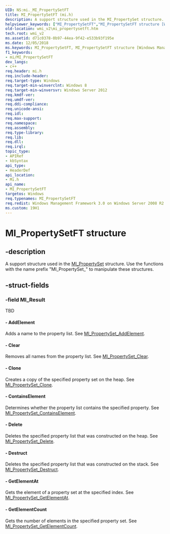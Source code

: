 ```yaml
---
UID: NS:mi._MI_PropertySetFT
title: MI_PropertySetFT (mi.h)
description: A support structure used in the MI_PropertySet structure. Use the functions with the name prefix &#0034;MI_PropertySet_&#0034; to manipulate these structures.helpviewer_keywords: ["MI_PropertySetFT","MI_PropertySetFT structure [Windows Management Infrastructure (MI)]","mi/MI_PropertySetFT","wmi_v2.mi_propertysetft"]
old-location: wmi_v2\mi_propertysetft.htm
tech.root: wmi_v2
ms.assetid: d71c0378-0b97-44ea-9f42-e533b93f195e
ms.date: 12/05/2018
ms.keywords: MI_PropertySetFT, MI_PropertySetFT structure [Windows Management Infrastructure (MI)], mi/MI_PropertySetFT, wmi_v2.mi_propertysetft
f1_keywords:
- mi/MI_PropertySetFT
dev_langs:
- c++
req.header: mi.h
req.include-header: 
req.target-type: Windows
req.target-min-winverclnt: Windows 8
req.target-min-winversvr: Windows Server 2012
req.kmdf-ver: 
req.umdf-ver: 
req.ddi-compliance: 
req.unicode-ansi: 
req.idl: 
req.max-support: 
req.namespace: 
req.assembly: 
req.type-library: 
req.lib: 
req.dll: 
req.irql: 
topic_type:
- APIRef
- kbSyntax
api_type:
- HeaderDef
api_location:
- Mi.h
api_name:
- MI_PropertySetFT
targetos: Windows
req.typenames: MI_PropertySetFT
req.redist: Windows Management Framework 3.0 on Windows Server 2008 R2 with SP1,     Windows 7 with SP1, and Windows Server 2008 with SP2
ms.custom: 19H1
---
```


# MI_PropertySetFT structure


## -description


A support structure used in the 
     <a href="https://docs.microsoft.com/windows/desktop/api/mi/ns-mi-mi_propertyset">MI_PropertySet</a> structure. Use the functions with the 
     name prefix "MI_PropertySet_" to manipulate these structures.


## -struct-fields




### -field MI_Result

TBD 




#### - AddElement

Adds a name to the property list. See 
       <a href="https://docs.microsoft.com/previous-versions/windows/desktop/api/mi/nf-mi-mi_propertyset_addelement">MI_PropertySet_AddElement</a>.


#### - Clear

Removes all names from the property list. See 
       <a href="https://docs.microsoft.com/previous-versions/windows/desktop/api/mi/nf-mi-mi_propertyset_clear">MI_PropertySet_Clear</a>.


#### - Clone

Creates a copy of the specified property set on the heap. See 
       <a href="https://docs.microsoft.com/previous-versions/windows/desktop/api/mi/nf-mi-mi_propertyset_clone">MI_PropertySet_Clone</a>.


#### - ContainsElement

Determines whether the property list contains the specified property. See 
       <a href="https://docs.microsoft.com/previous-versions/windows/desktop/api/mi/nf-mi-mi_propertyset_containselement">MI_PropertySet_ContainsElement</a>.


#### - Delete

Deletes the specified property list that was constructed on the heap. See 
       <a href="https://docs.microsoft.com/previous-versions/windows/desktop/api/mi/nf-mi-mi_propertyset_delete">MI_PropertySet_Delete</a>.


#### - Destruct

Deletes the specified property list that was constructed on the stack. See 
       <a href="https://docs.microsoft.com/previous-versions/windows/desktop/api/mi/nf-mi-mi_propertyset_destruct">MI_PropertySet_Destruct</a>.


#### - GetElementAt

Gets the element of a property set at the specified index. See 
       <a href="https://docs.microsoft.com/previous-versions/windows/desktop/api/mi/nf-mi-mi_propertyset_getelementat">MI_PropertySet_GetElementAt</a>.


#### - GetElementCount

Gets the number of elements in the specified property set. See 
       <a href="https://docs.microsoft.com/previous-versions/windows/desktop/api/mi/nf-mi-mi_propertyset_getelementcount">MI_PropertySet_GetElementCount</a>.

